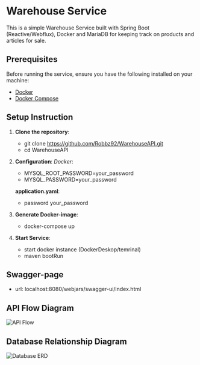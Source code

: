 # Warehouse Service

This is a simple Warehouse Service built with Spring Boot (Reactive/Webflux), Docker and MariaDB 
for keeping track on products and articles for sale.

## Prerequisites

Before running the service, ensure you have the following installed on your machine:
- [Docker](https://www.docker.com/get-started)
- [Docker Compose](https://docs.docker.com/compose/)

## Setup Instruction
1. **Clone the repository**:
   - git clone https://github.com/Robbz92/WarehouseAPI.git
   - cd WarehouseAPI

2. **Configuration**:
   *Docker*:
    - MYSQL_ROOT_PASSWORD=your_password
    - MYSQL_PASSWORD=your_password
        
   **application.yaml**:
   - password your_password

3. **Generate Docker-image**:
    - docker-compose up

4. **Start Service**:
    - start docker instance (DockerDeskop/temrinal)
    - maven bootRun
  
## Swagger-page
* url: localhost:8080/webjars/swagger-ui/index.html

## API Flow Diagram
![API Flow](docs/images/api_flow.png)

## Database Relationship Diagram
![Database ERD](docs/images/db_relationship.png)


